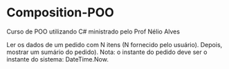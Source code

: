 # Composition-POO
Curso de POO utilizando C# ministrado pelo Prof Nélio Alves

Ler os dados de um pedido com N itens (N fornecido pelo usuário). Depois, mostrar um
sumário do pedido). Nota: o instante do pedido deve ser
o instante do sistema: DateTime.Now.
